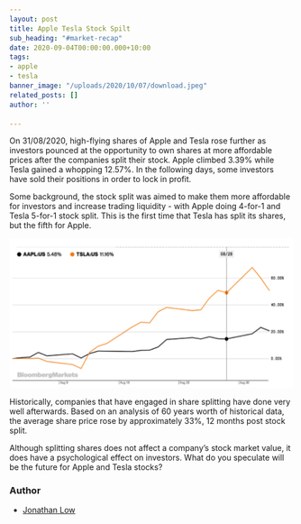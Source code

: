 ```yaml
---
layout: post
title: Apple Tesla Stock Spilt
sub_heading: "#market-recap"
date: 2020-09-04T00:00:00.000+10:00
tags:
- apple
- tesla
banner_image: "/uploads/2020/10/07/download.jpeg"
related_posts: []
author: ''

---
```

On 31/08/2020, high-flying shares of Apple and Tesla rose further as investors pounced at the opportunity to own shares at more affordable prices after the companies split their stock. Apple climbed 3.39% while Tesla gained a whopping 12.57%. In the following days, some investors have sold their positions in order to lock in profit.

Some background, the stock split was aimed to make them more affordable for investors and increase trading liquidity - with Apple doing 4-for-1 and Tesla 5-for-1 stock split. This is the first time that Tesla has split its shares, but the fifth for Apple.

![](/uploads/2020/10/07/screen-shot-2020-10-08-at-10-17-13-am.png)

Historically, companies that have engaged in share splitting have done very well afterwards. Based on an analysis of 60 years worth of historical data, the average share price rose by approximately 33%, 12 months post stock split.

Although splitting shares does not affect a company’s stock market value, it does have a psychological effect on investors. What do you speculate will be the future for Apple and Tesla stocks?

### Author

* [Jonathan Low](/about/jonathan "Jonathan Low")